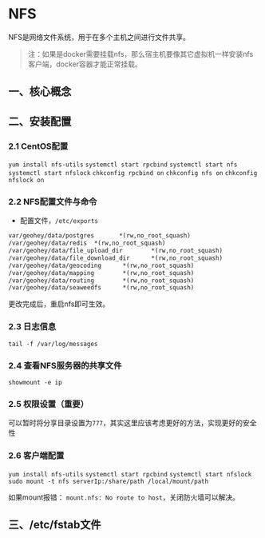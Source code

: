 # NFS

NFS是网络文件系统，用于在多个主机之间进行文件共享。

> 注：如果是docker需要挂载nfs，那么宿主机要像其它虚拟机一样安装nfs客户端，docker容器才能正常挂载。

## 一、核心概念

## 二、安装配置

### 2.1 CentOS配置

`yum install nfs-utils`
`systemctl start rpcbind`
`systemctl start nfs`
`systemctl start nfslock`
`chkconfig rpcbind on`
`chkconfig nfs on`
`chkconfig nfslock on`

### 2.2 NFS配置文件与命令

- 配置文件，`/etc/exports`

```txt
var/geohey/data/postgres       *(rw,no_root_squash)
/var/geohey/data/redis  *(rw,no_root_squash)
/var/geohey/data/file_upload_dir        *(rw,no_root_squash)
/var/geohey/data/file_download_dir      *(rw,no_root_squash)
/var/geohey/data/geocoding      *(rw,no_root_squash)
/var/geohey/data/mapping        *(rw,no_root_squash)
/var/geohey/data/routing        *(rw,no_root_squash)
/var/geohey/data/seaweedfs      *(rw,no_root_squash)
```

更改完成后，重启nfs即可生效。

### 2.3 日志信息

`tail -f /var/log/messages`

### 2.4 查看NFS服务器的共享文件

`showmount -e ip`

### 2.5 权限设置（重要）

可以暂时将分享目录设置为`777`，其实这里应该考虑更好的方法，实现更好的安全性

### 2.6 客户端配置

`yum install nfs-utils`
`systemctl start rpcbind`
`systemctl start nfslock`
`sudo mount -t nfs serverIp:/share/path /local/mount/path`

如果mount报错： `mount.nfs: No route to host`，关闭防火墙可以解决。

## 三、/etc/fstab文件